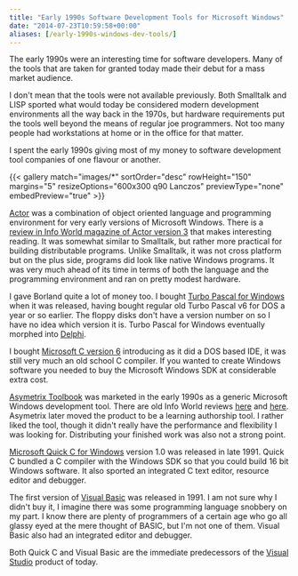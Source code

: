 ```yaml
---
title: "Early 1990s Software Development Tools for Microsoft Windows"
date: "2014-07-23T10:59:58+00:00"
aliases: [/early-1990s-windows-dev-tools/]
---
```


The early 1990s were an interesting time for software developers. Many of the tools that are taken for granted today made their debut for a mass market audience.

<!--more-->

I don't mean that the tools were not available previously. Both Smalltalk and LISP sported what would today be considered modern development environments all the way back in the 1970s, but hardware requirements put the tools well beyond the means of regular joe programmers. Not too many people had workstations at home or in the office for that matter.

I spent the early 1990s giving most of my money to software development tool companies of one flavour or another.

{{< gallery match="images/*"
            sortOrder="desc"
            rowHeight="150"
            margins="5"
            resizeOptions="600x300 q90 Lanczos"
            previewType="none"
            embedPreview="true" >}}

[Actor](https://en.wikipedia.org/wiki/Actor_%28programming_language%29) was a combination of object oriented language and programming environment for very early versions of Microsoft Windows. There is a [review in Info World magazine of Actor version 3](http://books.google.co.uk/books?id=LjwEAAAAMBAJ&amp;pg=PT86) that makes interesting reading. It was somewhat similar to Smalltalk, but rather more practical for building distributable programs. Unlike Smalltalk, it was not cross platform but on the plus side, programs did look like native Windows programs. It was very much ahead of its time in terms of both the language and the programming environment and ran on pretty modest hardware.

I gave Borland quite a lot of money too. I bought [Turbo Pascal for Windows](https://en.wikipedia.org/wiki/Turbo_Pascal#Windows_versions) when it was released, having bought regular old Turbo Pascal v6 for DOS a year or so earlier. The floppy disks don't have a version number on so I have no idea which version it is. Turbo Pascal for Windows eventually morphed into [Delphi](https://en.wikipedia.org/wiki/Delphi_%28programming_language%29).

I bought [Microsoft C version 6](http://www.drdobbs.com/windows/optimizing-with-microsoft-c-60/184408398) introducing as it did a DOS based IDE, it was still very much an old school C compiler. If you wanted to create Windows software you needed to buy the Microsoft Windows SDK at considerable extra cost.

[Asymetrix Toolbook](https://en.wikipedia.org/wiki/ToolBook) was marketed in the early 1990s as a generic Microsoft Windows development tool. There are old Info World reviews [here](http://books.google.co.uk/books?id=plAEAAAAMBAJ&amp;pg=PA60) and [here](http://books.google.co.uk/books?id=RlAEAAAAMBAJ&amp;pg=PT51). Asymetrix later moved the product to be a learning authorship tool. I rather liked the tool, though it didn't really have the performance and flexibility I was looking for. Distributing your finished work was also not a strong point.

[Microsoft Quick C for Windows](https://en.wikipedia.org/wiki/QuickC) version 1.0 was released in late 1991. Quick C bundled a C compiler with the Windows SDK so that you could build 16 bit Windows software. It also sported an integrated C text editor, resource editor and debugger.

The first version of [Visual Basic](https://en.wikipedia.org/wiki/Visual_Basic) was released in 1991. I am not sure why I didn't buy it, I imagine there was some programming language snobbery on my part. I know there are plenty of programmers of a certain age who go all glassy eyed at the mere thought of BASIC, but I'm not one of them. Visual Basic also had an integrated editor and debugger.

Both Quick C and Visual Basic are the immediate predecessors of the [Visual Studio](https://en.wikipedia.org/wiki/Microsoft_Visual_Studio) product of today.
